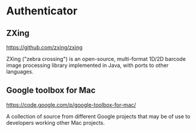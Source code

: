# Authenticator


## ZXing

https://github.com/zxing/zxing

ZXing ("zebra crossing") is an open-source, multi-format 1D/2D barcode image processing library implemented in Java, with ports to other languages.


## Google toolbox for Mac

https://code.google.com/p/google-toolbox-for-mac/

A collection of source from different Google projects that may be of use to developers working other Mac projects. 